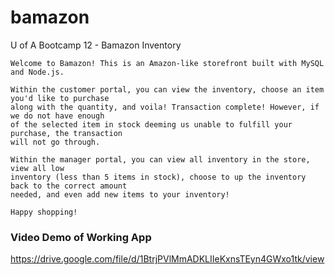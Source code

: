 # bamazon
U of A Bootcamp 12 - Bamazon Inventory

 ```
Welcome to Bamazon! This is an Amazon-like storefront built with MySQL and Node.js. 

Within the customer portal, you can view the inventory, choose an item you'd like to purchase
along with the quantity, and voila! Transaction complete! However, if we do not have enough 
of the selected item in stock deeming us unable to fulfill your purchase, the transaction 
will not go through.

Within the manager portal, you can view all inventory in the store, view all low
inventory (less than 5 items in stock), choose to up the inventory back to the correct amount
needed, and even add new items to your inventory! 

Happy shopping!
 ```

### Video Demo of Working App

https://drive.google.com/file/d/1BtrjPVlMmADKLIIeKxnsTEyn4GWxo1tk/view






